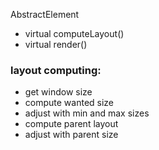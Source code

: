 AbstractElement
- virtual computeLayout()
- virtual render()

### layout computing:

- get window size
- compute wanted size
- adjust with min and max sizes
- compute parent layout
- adjust with parent size